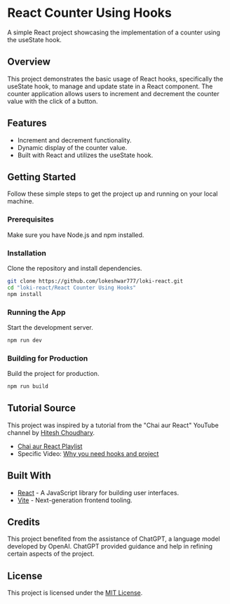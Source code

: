 # React Counter Using Hooks

A simple React project showcasing the implementation of a counter using the useState hook.

## Overview

This project demonstrates the basic usage of React hooks, specifically the useState hook, to manage and update state in a React component. The counter application allows users to increment and decrement the counter value with the click of a button.

## Features

- Increment and decrement functionality.
- Dynamic display of the counter value.
- Built with React and utilizes the useState hook.

## Getting Started

Follow these simple steps to get the project up and running on your local machine.

### Prerequisites

Make sure you have Node.js and npm installed.

### Installation

Clone the repository and install dependencies.

```bash
git clone https://github.com/lokeshwar777/loki-react.git
cd "loki-react/React Counter Using Hooks"
npm install
```
### Running the App
Start the development server.

```bash
npm run dev
```

### Building for Production
Build the project for production.

```bash
npm run build
```

## Tutorial Source
This project was inspired by a tutorial from the "Chai aur React" YouTube channel by [Hitesh Choudhary](https://www.youtube.com/@chaiaurcode).

- [Chai aur React Playlist](https://youtube.com/playlist?list=PLu71SKxNbfoDqgPchmvIsL4hTnJIrtige&si=uK4P_CC_IDk520n4)
- Specific Video: [Why you need hooks and project
](https://youtu.be/lI7IIOWM0Mo?si=Y7UwUXT59QY4ETN5)

## Built With

- [React](https://reactjs.org/) - A JavaScript library for building user interfaces.
- [Vite](https://vitejs.dev/) - Next-generation frontend tooling.

## Credits

This project benefited from the assistance of ChatGPT, a language model developed by OpenAI. ChatGPT provided guidance and help in refining certain aspects of the project.

## License

This project is licensed under the [MIT License](LICENSE).
